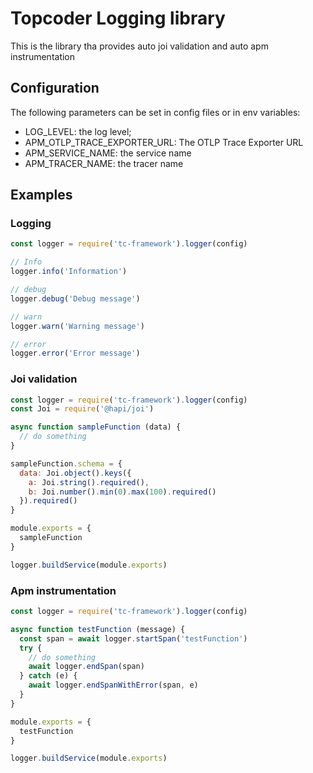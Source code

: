 # Topcoder Logging library

This is the library tha provides auto joi validation and auto apm instrumentation

## Configuration

The following parameters can be set in config files or in env variables:

- LOG_LEVEL: the log level;
- APM_OTLP_TRACE_EXPORTER_URL: The OTLP Trace Exporter URL
- APM_SERVICE_NAME: the service name
- APM_TRACER_NAME: the tracer name

## Examples

### Logging

```javascript
const logger = require('tc-framework').logger(config)

// Info
logger.info('Information')

// debug
logger.debug('Debug message')

// warn
logger.warn('Warning message')

// error
logger.error('Error message')
```

### Joi validation

```javascript
const logger = require('tc-framework').logger(config)
const Joi = require('@hapi/joi')

async function sampleFunction (data) {
  // do something
}

sampleFunction.schema = {
  data: Joi.object().keys({
    a: Joi.string().required(),
    b: Joi.number().min(0).max(100).required()
  }).required()
}

module.exports = {
  sampleFunction
}

logger.buildService(module.exports)
```

### Apm instrumentation

```javascript
const logger = require('tc-framework').logger(config)

async function testFunction (message) {
  const span = await logger.startSpan('testFunction')
  try {
    // do something
    await logger.endSpan(span)
  } catch (e) {
    await logger.endSpanWithError(span, e)
  }
}

module.exports = {
  testFunction
}

logger.buildService(module.exports)
```

